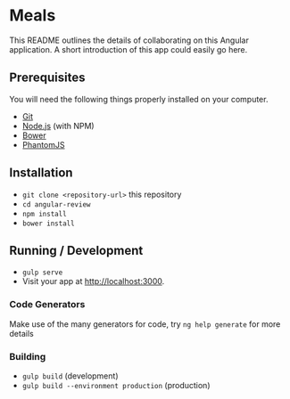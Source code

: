 # Meals

This README outlines the details of collaborating on this Angular application.
A short introduction of this app could easily go here.

## Prerequisites

You will need the following things properly installed on your computer.

* [Git](https://git-scm.com/)
* [Node.js](https://nodejs.org/) (with NPM)
* [Bower](https://bower.io/)
* [PhantomJS](http://phantomjs.org/)

## Installation

* `git clone <repository-url>` this repository
* `cd angular-review`
* `npm install`
* `bower install`

## Running / Development

* `gulp serve`
* Visit your app at [http://localhost:3000](http://localhost:3000).

### Code Generators

Make use of the many generators for code, try `ng help generate` for more details


### Building

* `gulp build` (development)
* `gulp build --environment production` (production)
